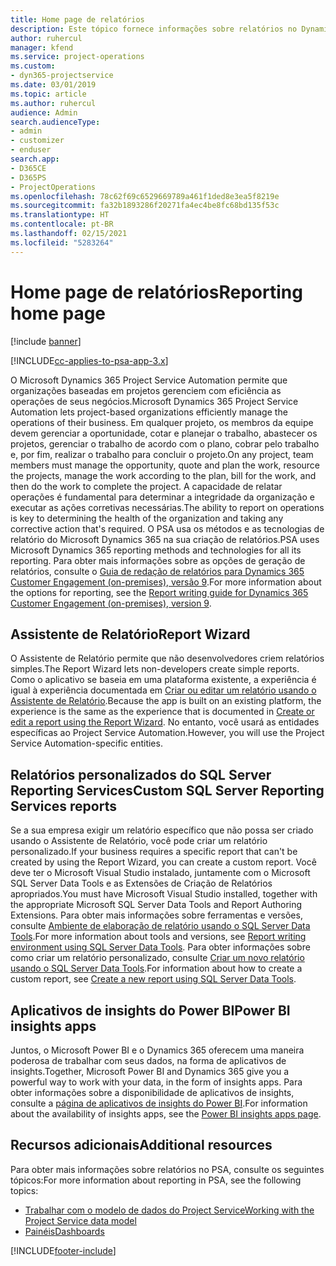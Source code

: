 ```yaml
---
title: Home page de relatórios
description: Este tópico fornece informações sobre relatórios no Dynamics 365 Project Service Automation.
author: ruhercul
manager: kfend
ms.service: project-operations
ms.custom:
- dyn365-projectservice
ms.date: 03/01/2019
ms.topic: article
ms.author: ruhercul
audience: Admin
search.audienceType:
- admin
- customizer
- enduser
search.app:
- D365CE
- D365PS
- ProjectOperations
ms.openlocfilehash: 78c62f69c6529669789a461f1ded8e3ea5f8219e
ms.sourcegitcommit: fa32b1893286f20271fa4ec4be8fc68bd135f53c
ms.translationtype: HT
ms.contentlocale: pt-BR
ms.lasthandoff: 02/15/2021
ms.locfileid: "5283264"
---
```

# <a name="reporting-home-page"></a><span data-ttu-id="206dc-103">Home page de relatórios</span><span class="sxs-lookup"><span data-stu-id="206dc-103">Reporting home page</span></span>

[!include [banner](../includes/psa-now-project-operations.md)]

[!INCLUDE[cc-applies-to-psa-app-3.x](../includes/cc-applies-to-psa-app-3x.md)]

<span data-ttu-id="206dc-104">O Microsoft Dynamics 365 Project Service Automation permite que organizações baseadas em projetos gerenciem com eficiência as operações de seus negócios.</span><span class="sxs-lookup"><span data-stu-id="206dc-104">Microsoft Dynamics 365 Project Service Automation lets project-based organizations efficiently manage the operations of their business.</span></span> <span data-ttu-id="206dc-105">Em qualquer projeto, os membros da equipe devem gerenciar a oportunidade, cotar e planejar o trabalho, abastecer os projetos, gerenciar o trabalho de acordo com o plano, cobrar pelo trabalho e, por fim, realizar o trabalho para concluir o projeto.</span><span class="sxs-lookup"><span data-stu-id="206dc-105">On any project, team members must manage the opportunity, quote and plan the work, resource the projects, manage the work according to the plan, bill for the work, and then do the work to complete the project.</span></span> <span data-ttu-id="206dc-106">A capacidade de relatar operações é fundamental para determinar a integridade da organização e executar as ações corretivas necessárias.</span><span class="sxs-lookup"><span data-stu-id="206dc-106">The ability to report on operations is key to determining the health of the organization and taking any corrective action that's required.</span></span> <span data-ttu-id="206dc-107">O PSA usa os métodos e as tecnologias de relatório do Microsoft Dynamics 365 na sua criação de relatórios.</span><span class="sxs-lookup"><span data-stu-id="206dc-107">PSA uses Microsoft Dynamics 365 reporting methods and technologies for all its reporting.</span></span> <span data-ttu-id="206dc-108">Para obter mais informações sobre as opções de geração de relatórios, consulte o [Guia de redação de relatórios para Dynamics 365 Customer Engagement (on-premises), versão 9](https://docs.microsoft.com/dynamics365/customerengagement/on-premises/analytics/reporting-analytics-with-dynamics-365).</span><span class="sxs-lookup"><span data-stu-id="206dc-108">For more information about the options for reporting, see the [Report writing guide for Dynamics 365 Customer Engagement (on-premises), version 9](https://docs.microsoft.com/dynamics365/customerengagement/on-premises/analytics/reporting-analytics-with-dynamics-365).</span></span>

## <a name="report-wizard"></a><span data-ttu-id="206dc-109">Assistente de Relatório</span><span class="sxs-lookup"><span data-stu-id="206dc-109">Report Wizard</span></span>

<span data-ttu-id="206dc-110">O Assistente de Relatório permite que não desenvolvedores criem relatórios simples.</span><span class="sxs-lookup"><span data-stu-id="206dc-110">The Report Wizard lets non-developers create simple reports.</span></span> <span data-ttu-id="206dc-111">Como o aplicativo se baseia em uma plataforma existente, a experiência é igual à experiência documentada em [Criar ou editar um relatório usando o Assistente de Relatório](https://docs.microsoft.com/dynamics365/customerengagement/on-premises/basics/create-edit-copy-report-wizard).</span><span class="sxs-lookup"><span data-stu-id="206dc-111">Because the app is built on an existing platform, the experience is the same as the experience that is documented in [Create or edit a report using the Report Wizard](https://docs.microsoft.com/dynamics365/customerengagement/on-premises/basics/create-edit-copy-report-wizard).</span></span> <span data-ttu-id="206dc-112">No entanto, você usará as entidades específicas ao Project Service Automation.</span><span class="sxs-lookup"><span data-stu-id="206dc-112">However, you will use the Project Service Automation-specific entities.</span></span>

## <a name="custom-sql-server-reporting-services-reports"></a><span data-ttu-id="206dc-113">Relatórios personalizados do SQL Server Reporting Services</span><span class="sxs-lookup"><span data-stu-id="206dc-113">Custom SQL Server Reporting Services reports</span></span>

<span data-ttu-id="206dc-114">Se a sua empresa exigir um relatório específico que não possa ser criado usando o Assistente de Relatório, você pode criar um relatório personalizado.</span><span class="sxs-lookup"><span data-stu-id="206dc-114">If your business requires a specific report that can't be created by using the Report Wizard, you can create a custom report.</span></span> <span data-ttu-id="206dc-115">Você deve ter o Microsoft Visual Studio instalado, juntamente com o Microsoft SQL Server Data Tools e as Extensões de Criação de Relatórios apropriados.</span><span class="sxs-lookup"><span data-stu-id="206dc-115">You must have Microsoft Visual Studio installed, together with the appropriate Microsoft SQL Server Data Tools and Report Authoring Extensions.</span></span> <span data-ttu-id="206dc-116">Para obter mais informações sobre ferramentas e versões, consulte [Ambiente de elaboração de relatório usando o SQL Server Data Tools](https://docs.microsoft.com/dynamics365/customerengagement/on-premises/analytics/report-writing-environment-using-sql-server-data-tools).</span><span class="sxs-lookup"><span data-stu-id="206dc-116">For more information about tools and versions, see [Report writing environment using SQL Server Data Tools](https://docs.microsoft.com/dynamics365/customerengagement/on-premises/analytics/report-writing-environment-using-sql-server-data-tools).</span></span> <span data-ttu-id="206dc-117">Para obter informações sobre como criar um relatório personalizado, consulte [Criar um novo relatório usando o SQL Server Data Tools](https://docs.microsoft.com/dynamics365/customerengagement/on-premises/analytics/create-a-new-report-using-sql-server-data-tools).</span><span class="sxs-lookup"><span data-stu-id="206dc-117">For information about how to create a custom report, see [Create a new report using SQL Server Data Tools](https://docs.microsoft.com/dynamics365/customerengagement/on-premises/analytics/create-a-new-report-using-sql-server-data-tools).</span></span>

## <a name="power-bi-insights-apps"></a><span data-ttu-id="206dc-118">Aplicativos de insights do Power BI</span><span class="sxs-lookup"><span data-stu-id="206dc-118">Power BI insights apps</span></span>

<span data-ttu-id="206dc-119">Juntos, o Microsoft Power BI e o Dynamics 365 oferecem uma maneira poderosa de trabalhar com seus dados, na forma de aplicativos de insights.</span><span class="sxs-lookup"><span data-stu-id="206dc-119">Together, Microsoft Power BI and Dynamics 365 give you a powerful way to work with your data, in the form of insights apps.</span></span> <span data-ttu-id="206dc-120">Para obter informações sobre a disponibilidade de aplicativos de insights, consulte a [página de aplicativos de insights do Power BI](https://powerbi.microsoft.com/power-bi-insights-apps/).</span><span class="sxs-lookup"><span data-stu-id="206dc-120">For information about the availability of insights apps, see the [Power BI insights apps page](https://powerbi.microsoft.com/power-bi-insights-apps/).</span></span>


## <a name="additional-resources"></a><span data-ttu-id="206dc-121">Recursos adicionais</span><span class="sxs-lookup"><span data-stu-id="206dc-121">Additional resources</span></span>
<span data-ttu-id="206dc-122">Para obter mais informações sobre relatórios no PSA, consulte os seguintes tópicos:</span><span class="sxs-lookup"><span data-stu-id="206dc-122">For more information about reporting in PSA, see the following topics:</span></span>

- [<span data-ttu-id="206dc-123">Trabalhar com o modelo de dados do Project Service</span><span class="sxs-lookup"><span data-stu-id="206dc-123">Working with the Project Service data model</span></span>](reports-working-project-service-data-model.md)
- [<span data-ttu-id="206dc-124">Painéis</span><span class="sxs-lookup"><span data-stu-id="206dc-124">Dashboards</span></span>](reports-dashboards.md)



[!INCLUDE[footer-include](../includes/footer-banner.md)]